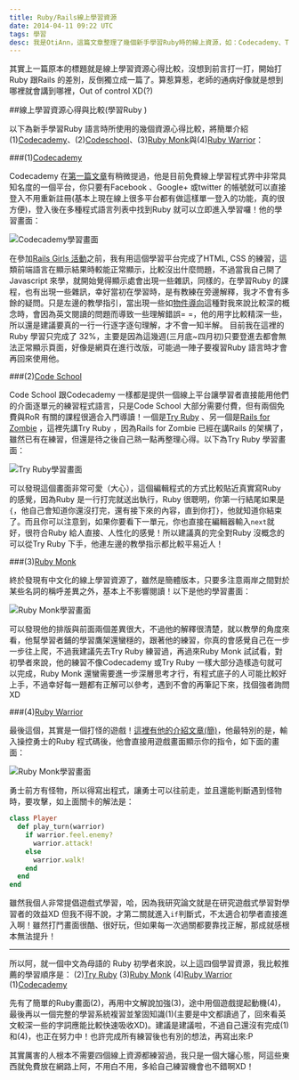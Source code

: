 ```yaml
---
title: Ruby/Rails線上學習資源
date: 2014-04-11 09:22 UTC
tags: 學習
desc: 我是OtiAnn，這篇文章整理了幾個新手學習Ruby時的線上資源，如：Codecademy、Try Ruby、Rubymonk、Ruby Warrior，可供初學者參考。
---
```


其實上一篇原本的標題就是線上學習資源心得比較，沒想到前言打一打，開始打Ruby 跟Rails 的差別，反倒獨立成一篇了。算惹算惹，老師的通病好像就是想到哪裡就會講到哪裡，Out of control XD(?)

##線上學習資源心得與比較(學習Ruby )

以下為新手學習Ruby 語言時所使用的幾個資源心得比較，將簡單介紹(1)[Codecademy](http://www.codecademy.com/)、(2)[Codeschool](https://www.codeschool.com/)、(3)[Ruby Monk](https://rubymonk.com/)與(4)[Ruby Warrior](https://www.bloc.io/ruby-warrior/)：

###(1)[Codecademy](http://www.codecademy.com/)

Codecademy 在[第一篇文章](/2014/04/09/fisrt-time-be-a-rails-girl)有稍微提過，他是目前免費線上學習程式界中非常具知名度的一個平台，你只要有Facebook 、Google+ 或twitter 的帳號就可以直接登入不用重新註冊(基本上現在線上很多平台都有做這樣單一登入的功能，真的很方便)，登入後在多種程式語言列表中找到Ruby 就可以立即進入學習囉！他的學習畫面：

![Codecademy學習畫面](http://user-image.logdown.io/user/7443/blog/7374/post/193287/AHKTvapWSpqvGAvF0DG6_codecademy.png)

在參加[Rails Girls 活動](http://railsgirls.com/taipei)之前，我有用這個學習平台完成了HTML, CSS 的練習，這類前端語言在顯示結果時較能正常顯示，比較沒出什麼問題，不過當我自己開了Javascript 來學，就開始覺得顯示處會出現一些雜訊，同樣的，在學習Ruby 的課程，也有出現一些雜訊，幸好當初在學習時，是有教練在旁邊解釋，我才不會有多餘的疑問。只是左邊的教學指引，當出現一些如[物件導向](http://zh.wikipedia.org/wiki/%E9%9D%A2%E5%90%91%E5%AF%B9%E8%B1%A1%E7%A8%8B%E5%BA%8F%E8%AE%BE%E8%AE%A1)這種對我來說比較深的概念時，會因為英文閱讀的問題而導致一些理解錯誤= =，他的用字比較精深一些，所以還是建議要真的一行一行逐字逐句理解，才不會一知半解。
目前我在這裡的Ruby 學習只完成了 32%，主要是因為這幾週(三月底~四月初)只要登進去都會無法正常顯示頁面，好像是網頁在進行改版，可能過一陣子要複習Ruby 語言時才會再回來使用他。

###(2)[Code School](https://www.codeschool.com/)

Code School 跟Codecademy 一樣都是提供一個線上平台讓學習者直接能用他們的介面逐單元的練習程式語言，只是Code School 大部分需要付費，但有兩個免費與RoR 有關的課程很適合入門導讀！一個是[Try Ruby](http://tryruby.org/levels/1/challenges/0) 、另一個是[Rails for Zombie](http://railsforzombies.org/levels/1) ，這裡先講Try Ruby ，因為Rails for Zombie 已經在講Rails 的架構了，雖然已有在練習，但還是待之後自己熟一點再整理心得。以下為Try Ruby 學習畫面：

![Try Ruby學習畫面](http://user-image.logdown.io/user/7443/blog/7374/post/193287/CjWCc1gTT5yikpos8nph_tryruby.png)

可以發現這個畫面非常可愛（大心），這個編輯程式的方式比較貼近真實寫Ruby 的感覺，因為Ruby 是一行打完就送出執行，Ruby 很聰明，你第一行結尾如果是`{`，他自己會知道你還沒打完，還有接下來的內容，直到你打`}`，他就知道你結束了。而且你可以注意到，如果你要看下一單元，你也直接在編輯器輸入`next`就好，很符合Ruby 給人直接、人性化的感覺！所以建議真的完全對Ruby 沒概念的可以從Try Ruby 下手，他連左邊的教學指示都比較平易近人！

###(3)[Ruby Monk](https://rubymonk.com/)

終於發現有中文化的線上學習資源了，雖然是簡體版本，只要多注意兩岸之間對於某些名詞的稱呼差異之外，基本上不影響閱讀！以下是他的學習畫面：

![Ruby Monk學習畫面](http://user-image.logdown.io/user/7443/blog/7374/post/193287/6B0GT7xRReeOEmS58q0W_rubymonk.png)

可以發現他的排版與前面兩個差異很大，不過他的解釋很清楚，就以教學的角度來看，他幫學習者鋪的學習鷹架還蠻穩的，跟著他的練習，你真的會感覺自己在一步一步往上爬，不過我建議先去Try Ruby 練習過，再過來Ruby Monk 試試看，對初學者來說，他的練習不像Codecademy 或Try Ruby 一樣大部分造樣造句就可以完成，Ruby Monk 還蠻需要進一步深層思考才行，有程式底子的人可能比較好上手，不過幸好每一題都有正解可以參考，遇到不會的再筆記下來，找個強者詢問XD

###(4)[Ruby Warrior](https://www.bloc.io/ruby-warrior/)

最後這個，其實是一個打怪的遊戲！[這裡有他的介紹文章(簡)](http://www.xiaozhou.net/ruby-warrior-learn-ruby-by-playing-game-2013-07-30.html)，他最特別的是，輸入操控勇士的Ruby 程式碼後，他會直接用遊戲畫面顯示你的指令，如下面的畫面：

![Ruby Monk學習畫面](http://user-image.logdown.io/user/7443/blog/7374/post/193287/Ap8oFbVLQ7iA7TPb1wQC_rubywarrior.png)

勇士前方有怪物，所以得寫出程式，讓勇士可以往前走，並且還能判斷遇到怪物時，要攻擊，如上面關卡的解法是：

~~~ruby
class Player
  def play_turn(warrior)
    if warrior.feel.enemy?
      warrior.attack!
    else
      warrior.walk!
    end
  end
end
~~~

雖然我個人非常提倡遊戲式學習，哈，因為我研究論文就是在研究遊戲式學習對學習者的效益XD 但我不得不說，才第二關就進入`if`判斷式，不太適合初學者直接進入啊！雖然打鬥畫面很酷、很好玩，但如果每一次過關都要靠找正解，那成就感根本無法提升！

---

所以阿，就一個中文為母語的 Ruby 初學者來說，以上這四個學習資源，我比較推薦的學習順序是：
(2)[Try Ruby](http://tryruby.org/levels/1/challenges/0)
(3)[Ruby Monk](https://rubymonk.com/)
(4)[Ruby Warrior](https://www.bloc.io/ruby-warrior/)
(1)[Codecademy](http://www.codecademy.com/)

先有了簡單的Ruby畫面(2)，再用中文解說加強(3)，途中用個遊戲提起動機(4)，最後再以一個完整的學習系統複習並鞏固知識(1)(主要是中文都讀過了，回來看英文較深一些的字詞應能比較快速吸收XD)。建議是建議啦，不過自己還沒有完成(1)和(4)，也正在努力中！也許完成所有練習後也有別的想法，再寫出來:P

其實厲害的人根本不需要四個線上資源都練習過，我只是一個大嬸心態，阿這些東西就免費放在網路上阿，不用白不用，多給自己練習機會也不錯啊XD！
